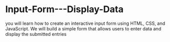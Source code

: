 # Input-Form---Display-Data
you will learn how to create an interactive input form using HTML, CSS, and JavaScript. We will build a simple form that allows users to enter data and display the submitted entries
